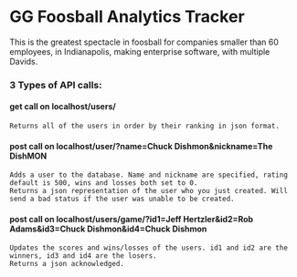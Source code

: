 # GG Foosball Analytics Tracker

This is the greatest spectacle in foosball for companies smaller than 60 employees, in Indianapolis, making enterprise software, with multiple Davids.

### 3 Types of API calls:

#### get call on localhost/users/
	Returns all of the users in order by their ranking in json format.

#### post call on localhost/user/?name=Chuck Dishmon&nickname=The DishMON
	Adds a user to the database. Name and nickname are specified, rating default is 500, wins and losses both set to 0.
	Returns a json representation of the user who you just created. Will send a bad status if the user was unable to be created.

#### post call on localhost/users/game/?id1=Jeff Hertzler&id2=Rob Adams&id3=Chuck Dishmon&id4=Chuck Dishmon
	Updates the scores and wins/losses of the users. id1 and id2 are the winners, id3 and id4 are the losers.
	Returns a json acknowledged.
